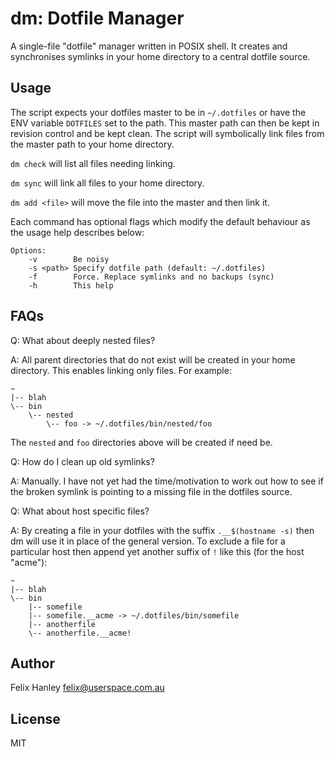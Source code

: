 # dm: Dotfile Manager

A single-file "dotfile" manager written in POSIX shell. It creates and
synchronises symlinks in your home directory to a central dotfile
source.

## Usage

The script expects your dotfiles master to be in `~/.dotfiles` or have the ENV
variable `DOTFILES` set to the path. This master path can then be kept in
revision control and be kept clean. The script will symbolically link files
from the master path to your home directory.

`dm check` will list all files needing linking.

`dm sync` will link all files to your home directory.

`dm add <file>` will move the file into the master and then link it.

Each command has optional flags which modify the default behaviour as the usage
help describes below:

    Options:
        -v        Be noisy
        -s <path> Specify dotfile path (default: ~/.dotfiles)
        -f        Force. Replace symlinks and no backups (sync)
        -h        This help

## FAQs

Q: What about deeply nested files?

A: All parent directories that do not exist will be created in your home
directory. This enables linking only files. For example:


    ~
    |-- blah
    \-- bin
        \-- nested
            \-- foo -> ~/.dotfiles/bin/nested/foo

The `nested` and `foo` directories above will be created if need be.

Q: How do I clean up old symlinks?

A: Manually. I have not yet had the time/motivation to work out how to see if
the broken symlink is pointing to a missing file in the dotfiles source.

Q: What about host specific files?

A: By creating a file in your dotfiles with the suffix `.__$(hostname -s)` then
dm will use it in place of the general version. To exclude a file for a
particular host then append yet another suffix of `!` like this (for the host
"acme"):


    ~
    |-- blah
    \-- bin
        |-- somefile
        |-- somefile.__acme -> ~/.dotfiles/bin/somefile
        |-- anotherfile
        \-- anotherfile.__acme!

## Author

Felix Hanley <felix@userspace.com.au>

## License

MIT
